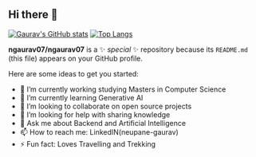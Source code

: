 ## Hi there 👋
[![Gaurav's GitHub stats](https://github-readme-stats.vercel.app/api?username=ngaurav07&show_icons=true&theme=radical)](https://github.com/anuraghazra/github-readme-stats)
[![Top Langs](https://github-readme-stats.vercel.app/api/top-langs/?username=ngaurav07)](https://github.com/anuraghazra/github-readme-stats)

**ngaurav07/ngaurav07** is a ✨ _special_ ✨ repository because its `README.md` (this file) appears on your GitHub profile.

Here are some ideas to get you started:

- 🔭 I’m currently working studying Masters in Computer Science
- 🌱 I’m currently learning Generative AI
- 👯 I’m looking to collaborate on open source projects
- 🤔 I’m looking for help with sharing knowledge
- 💬 Ask me about Backend and Artificial Intelligence
- 📫 How to reach me: LinkedIN(neupane-gaurav)
- ⚡ Fun fact: Loves Travelling and Trekking

